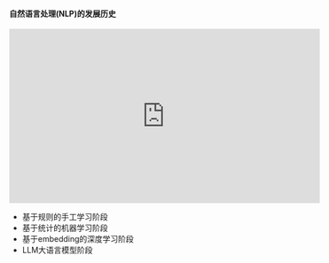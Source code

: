 #### 自然语言处理(NLP)的发展历史

<iframe width="560" height="315" src="https://www.youtube.com/embed/WdTIHeUiCJA?si=jkfOZ6Xmf-qVz-h_" title="YouTube video player" frameborder="0" allow="accelerometer; autoplay; clipboard-write; encrypted-media; gyroscope; picture-in-picture; web-share" referrerpolicy="strict-origin-when-cross-origin" allowfullscreen></iframe>


* 基于规则的手工学习阶段
* 基于统计的机器学习阶段
* 基于embedding的深度学习阶段
* LLM大语言模型阶段